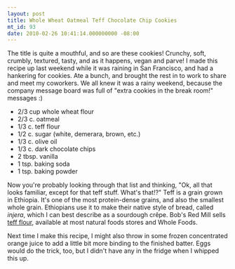 ```yaml
---
layout: post
title: Whole Wheat Oatmeal Teff Chocolate Chip Cookies
mt_id: 93
date: 2010-02-26 10:41:14.000000000 -08:00
---
```

The title is quite a mouthful, and so are these cookies! Crunchy, soft,
crumbly, textured, tasty, and as it happens, vegan and parve! I made this
recipe up last weekend while it was raining in San Francisco, and had a
hankering for cookies. Ate a bunch, and brought the rest in to work to share
and meet my coworkers. We all knew it was a rainy weekend, because the company
message board was full of "extra cookies in the break room!" messages :)

* 2/3 cup whole wheat flour
* 2/3 c. oatmeal
* 1/3 c. teff flour
* 1/2 c. sugar (white, demerara, brown, etc.)
* 1/3 c. olive oil
* 1/3 c. dark chocolate chips
* 2 tbsp. vanilla
* 1 tsp. baking soda
* 1 tsp. baking powder

Now you're probably looking through that list and thinking, "Ok, all that looks
familiar, except for that teff stuff. What's that!?" Teff is a grain grown in
Ethiopia. It's one of the most protein-dense grains, and also the smallest
whole grain. Ethiopians use it to make their native style of bread, called
<em>injera</em>, which I can best describe as a sourdough crêpe. Bob's Red Mill
sells [teff flour](http://www.bobsredmill.com/teff-flour.html),
available at most natural foods stores and Whole Foods.

Next time I make this recipe, I might also throw in some frozen concentrated
orange juice to add a little bit more binding to the finished batter. Eggs
would do the trick, too, but I didn't have any in the fridge when I whipped
this up. 
